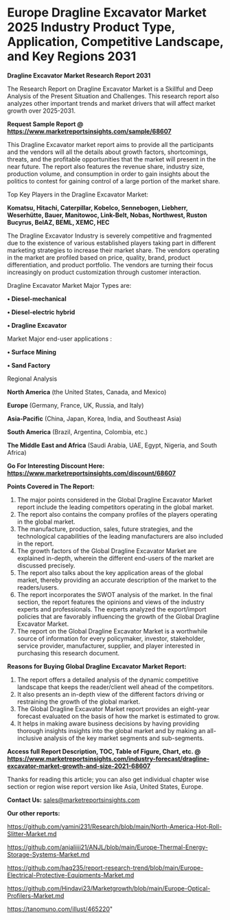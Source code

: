 # Europe Dragline Excavator Market 2025 Industry Product Type, Application, Competitive Landscape, and Key Regions 2031

<strong>Dragline Excavator Market Research Report 2031</strong>

The Research Report on Dragline Excavator Market is a Skillful and Deep Analysis of the Present Situation and Challenges. This research report also analyzes other important trends and market drivers that will affect market growth over 2025-2031.

<strong>Request Sample Report @ <a href=https://www.marketreportsinsights.com/sample/68607>https://www.marketreportsinsights.com/sample/68607</a></strong>

This Dragline Excavator market report aims to provide all the participants and the vendors will all the details about growth factors, shortcomings, threats, and the profitable opportunities that the market will present in the near future. The report also features the revenue share, industry size, production volume, and consumption in order to gain insights about the politics to contest for gaining control of a large portion of the market share.

Top Key Players in the Dragline Excavator Market:

<strong>Komatsu, Hitachi, Caterpillar, Kobelco, Sennebogen, Liebherr, Weserhütte, Bauer, Manitowoc, Link-Belt, Nobas, Northwest, Ruston Bucyrus, BelAZ, BEML, XEMC, HEC</strong>

The Dragline Excavator Industry is severely competitive and fragmented due to the existence of various established players taking part in different marketing strategies to increase their market share. The vendors operating in the market are profiled based on price, quality, brand, product differentiation, and product portfolio. The vendors are turning their focus increasingly on product customization through customer interaction.

Dragline Excavator Market Major Types are:

<strong>• Diesel-mechanical

• Diesel-electric hybrid

• Dragline Excavator</strong>

Market Major end-user applications :

<strong>• Surface Mining

• Sand Factory</strong>

Regional Analysis

</u><strong><b>North America</b></strong> (the United States, Canada, and Mexico)

<strong><b>Europe </b></strong>(Germany, France, UK, Russia, and Italy)

<strong><b>Asia-Pacific</b></strong> (China, Japan, Korea, India, and Southeast Asia)

<strong><b>South America</b></strong> (Brazil, Argentina, Colombia, etc.)

<strong><b>The Middle East and Africa</b></strong> (Saudi Arabia, UAE, Egypt, Nigeria, and South Africa)

<strong>Go For Interesting Discount Here: <a href=https://www.marketreportsinsights.com/discount/68607>https://www.marketreportsinsights.com/discount/68607</a></strong>

<strong>Points Covered in The Report:</strong>
<ol>
  <li>The major points considered in the Global Dragline Excavator Market report include the leading competitors operating in the global market.</li>
  <li>The report also contains the company profiles of the players operating in the global market.</li>
  <li>The manufacture, production, sales, future strategies, and the technological capabilities of the leading manufacturers are also included in the report.</li>
  <li>The growth factors of the Global Dragline Excavator Market are explained in-depth, wherein the different end-users of the market are discussed precisely.</li>
  <li>The report also talks about the key application areas of the global market, thereby providing an accurate description of the market to the readers/users.</li>
  <li>The report incorporates the SWOT analysis of the market. In the final section, the report features the opinions and views of the industry experts and professionals. The experts analyzed the export/import policies that are favorably influencing the growth of the Global Dragline Excavator Market.</li>
  <li>The report on the Global Dragline Excavator Market is a worthwhile source of information for every policymaker, investor, stakeholder, service provider, manufacturer, supplier, and player interested in purchasing this research document.</li>
</ol>
<strong>Reasons for Buying Global Dragline Excavator Market Report:</strong>

<ol>
  <li>The report offers a detailed analysis of the dynamic competitive landscape that keeps the reader/client well ahead of the competitors.</li>
  <li>It also presents an in-depth view of the different factors driving or restraining the growth of the global market.</li>
  <li>The Global Dragline Excavator Market report provides an eight-year forecast evaluated on the basis of how the market is estimated to grow.</li>
  <li>It helps in making aware business decisions by having providing thorough insights insights into the global market and by making an all-inclusive analysis of the key market segments and sub-segments.</li>
</ol>
<strong>Access full Report Description, TOC, Table of Figure, Chart, etc. @ <a href=https://www.marketreportsinsights.com/industry-forecast/dragline-excavator-market-growth-and-size-2021-68607>https://www.marketreportsinsights.com/industry-forecast/dragline-excavator-market-growth-and-size-2021-68607</a></strong>


Thanks for reading this article; you can also get individual chapter wise section or region wise report version like Asia, United States, Europe.

<strong>Contact Us:</strong>
sales@marketreportsinsights.com

<strong>Our other reports:</strong>

<a href=https://github.com/yamini231/Research/blob/main/North-America-Hot-Roll-Slitter-Market.md>https://github.com/yamini231/Research/blob/main/North-America-Hot-Roll-Slitter-Market.md</a>

<a href=https://github.com/anjaliiii21/ANJL/blob/main/Europe-Thermal-Energy-Storage-Systems-Market.md>https://github.com/anjaliiii21/ANJL/blob/main/Europe-Thermal-Energy-Storage-Systems-Market.md</a>

<a href=https://github.com/haq235/report-research-trend/blob/main/Europe-Electrical-Protective-Equipments-Market.md>https://github.com/haq235/report-research-trend/blob/main/Europe-Electrical-Protective-Equipments-Market.md</a>

<a href=https://github.com/Hindavi23/Marketgrowth/blob/main/Europe-Optical-Profilers-Market.md>https://github.com/Hindavi23/Marketgrowth/blob/main/Europe-Optical-Profilers-Market.md</a>

<a href=https://tanomuno.com/illust/465220>https://tanomuno.com/illust/465220</a>"
